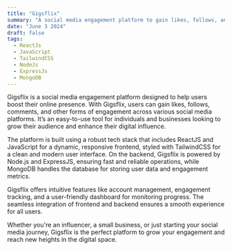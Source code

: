 ```yaml
---
title: "Gigsflix"
summary: "A social media engagement platform to gain likes, follows, and more."
date: "June 3 2024"
draft: false
tags:
  - ReactJs
  - JavaScript
  - TailwindCSS
  - NodeJs
  - ExpressJs
  - MongoDB
---
```


Gigsflix is a social media engagement platform designed to help users boost their online presence. With Gigsflix, users can gain likes, follows, comments, and other forms of engagement across various social media platforms. It’s an easy-to-use tool for individuals and businesses looking to grow their audience and enhance their digital influence.

The platform is built using a robust tech stack that includes ReactJS and JavaScript for a dynamic, responsive frontend, styled with TailwindCSS for a clean and modern user interface. On the backend, Gigsflix is powered by Node.js and ExpressJS, ensuring fast and reliable operations, while MongoDB handles the database for storing user data and engagement metrics.

Gigsflix offers intuitive features like account management, engagement tracking, and a user-friendly dashboard for monitoring progress. The seamless integration of frontend and backend ensures a smooth experience for all users.

Whether you're an influencer, a small business, or just starting your social media journey, Gigsflix is the perfect platform to grow your engagement and reach new heights in the digital space.
